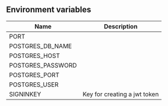  
## Environment variables

| Name | Description |
| --- | --- |
| PORT |
| POSTGRES_DB_NAME |  | 
| POSTGRES_HOST |
| POSTGRES_PASSWORD |
| POSTGRES_PORT |
| POSTGRES_USER |
| SIGNINKEY | Key for creating a jwt token | 